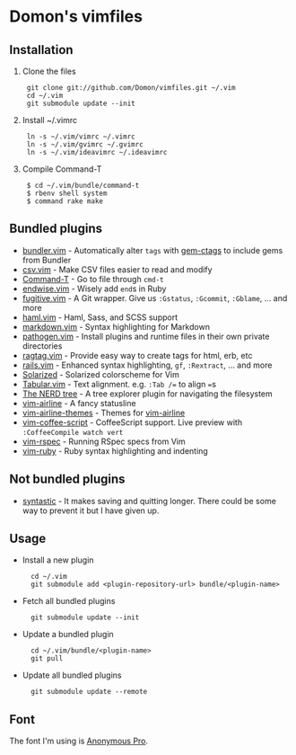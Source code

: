 # Domon's vimfiles

## Installation

1. Clone the files

        git clone git://github.com/Domon/vimfiles.git ~/.vim
        cd ~/.vim
        git submodule update --init

2. Install ~/.vimrc

        ln -s ~/.vim/vimrc ~/.vimrc
        ln -s ~/.vim/gvimrc ~/.gvimrc
        ln -s ~/.vim/ideavimrc ~/.ideavimrc

3. Compile Command-T

        $ cd ~/.vim/bundle/command-t
        $ rbenv shell system
        $ command rake make


## Bundled plugins

* [bundler.vim][bundler-vim] - Automatically alter `tags` with [gem-ctags][] to include gems from Bundler 
* [csv.vim][csv-vim]         - Make CSV files easier to read and modify
* [Command-T][command-t]     - Go to file through `cmd-t`
* [endwise.vim][endwise]     - Wisely add `end`s in Ruby
* [fugitive.vim][fugitive]   - A Git wrapper. Give us `:Gstatus`, `:Gcommit`, `:Gblame`, ... and more
* [haml.vim][haml-vim]       - Haml, Sass, and SCSS support
* [markdown.vim][markdown]   - Syntax highlighting for Markdown
* [pathogen.vim][pathogen]   - Install plugins and runtime files in their own private directories
* [ragtag.vim][ragtag]       - Provide easy way to create tags for html, erb, etc
* [rails.vim][rails]         - Enhanced syntax highlighting, `gf`, `:Rextract`, ... and more
* [Solarized][solarized]     - Solarized colorscheme for Vim
* [Tabular.vim][tabular]     - Text alignment. e.g. `:Tab /=` to align `=`s
* [The NERD tree][nerd-tree] - A tree explorer plugin for navigating the filesystem
* [vim-airline][]            - A fancy statusline
* [vim-airline-themes][]     - Themes for [vim-airline][]
* [vim-coffee-script][]      - CoffeeScript support. Live preview with `:CoffeeCompile watch vert`
* [vim-rspec][]              - Running RSpec specs from Vim
* [vim-ruby][]               - Ruby syntax highlighting and indenting

[bundler-vim]: https://github.com/tpope/vim-bundler
[command-t]: https://github.com/wincent/Command-T
[csv-vim]: https://github.com/chrisbra/csv.vim
[endwise]: https://github.com/tpope/vim-endwise
[fugitive]: https://github.com/tpope/vim-fugitive/
[gem-ctags]: https://github.com/tpope/gem-ctags
[haml-vim]: https://github.com/tpope/vim-haml
[markdown]: https://github.com/tpope/vim-markdown
[pathogen]: https://github.com/tpope/vim-pathogen
[ragtag]: https://github.com/tpope/vim-ragtag
[rails]: https://github.com/tpope/vim-rails
[solarized]: https://github.com/altercation/vim-colors-solarized
[tabular]: https://github.com/godlygeek/tabular
[nerd-tree]: https://github.com/scrooloose/nerdtree
[vim-airline]: https://github.com/vim-airline/vim-airline
[vim-airline-themes]: https://github.com/vim-airline/vim-airline-themes
[vim-coffee-script]: https://github.com/kchmck/vim-coffee-script
[vim-rspec]: https://github.com/thoughtbot/vim-rspec
[vim-ruby]: https://github.com/vim-ruby/vim-ruby


## Not bundled plugins

* [syntastic][] - It makes saving and quitting longer. There could be some way to prevent it but I have given up.

[syntastic]: https://github.com/vim-syntastic/syntastic


## Usage

* Install a new plugin

        cd ~/.vim
        git submodule add <plugin-repository-url> bundle/<plugin-name>


* Fetch all bundled plugins

        git submodule update --init

* Update a bundled plugin

        cd ~/.vim/bundle/<plugin-name>
        git pull

* Update all bundled plugins

        git submodule update --remote


## Font

The font I'm using is [Anonymous Pro](http://www.ms-studio.com/FontSales/anonymouspro.html).

